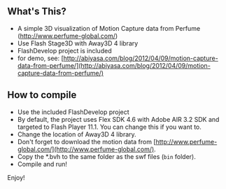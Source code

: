 ## What's This?

- A simple 3D visualization of Motion Capture data from Perfume (http://www.perfume-global.com/)
- Use Flash Stage3D with Away3D 4 library
- FlashDevelop project is included
- for demo, see: [http://abiyasa.com/blog/2012/04/09/motion-capture-data-from-perfume/](http://abiyasa.com/blog/2012/04/09/motion-capture-data-from-perfume/)

## How to compile

- Use the included FlashDevelop project
- By default, the project uses Flex SDK 4.6 with Adobe AIR 3.2 SDK and  targeted to Flash Player 11.1. You can change this if you want to.
- Change the location of Away3D 4 library.
- Don't forget to download the motion data from [http://www.perfume-global.com/](http://www.perfume-global.com/). 
- Copy the *.bvh to the same folder as the swf files (`bin` folder).
- Compile and run!

Enjoy!
